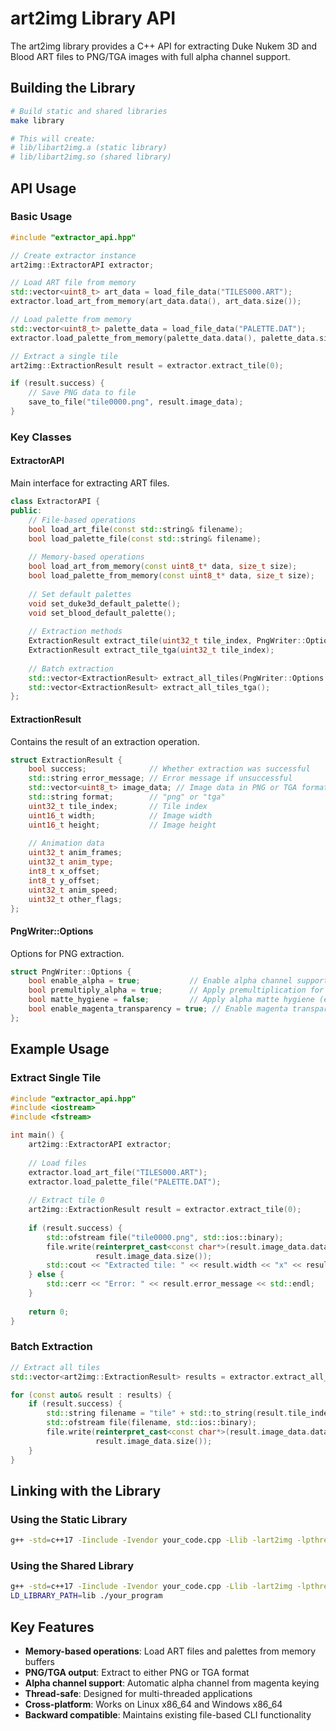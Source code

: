 # art2img Library API

The art2img library provides a C++ API for extracting Duke Nukem 3D and Blood ART files to PNG/TGA images with full alpha channel support.

## Building the Library

```bash
# Build static and shared libraries
make library

# This will create:
# lib/libart2img.a (static library)
# lib/libart2img.so (shared library)
```

## API Usage

### Basic Usage

```cpp
#include "extractor_api.hpp"

// Create extractor instance
art2img::ExtractorAPI extractor;

// Load ART file from memory
std::vector<uint8_t> art_data = load_file_data("TILES000.ART");
extractor.load_art_from_memory(art_data.data(), art_data.size());

// Load palette from memory
std::vector<uint8_t> palette_data = load_file_data("PALETTE.DAT");
extractor.load_palette_from_memory(palette_data.data(), palette_data.size());

// Extract a single tile
art2img::ExtractionResult result = extractor.extract_tile(0);

if (result.success) {
    // Save PNG data to file
    save_to_file("tile0000.png", result.image_data);
}
```

### Key Classes

#### ExtractorAPI

Main interface for extracting ART files.

```cpp
class ExtractorAPI {
public:
    // File-based operations
    bool load_art_file(const std::string& filename);
    bool load_palette_file(const std::string& filename);
    
    // Memory-based operations
    bool load_art_from_memory(const uint8_t* data, size_t size);
    bool load_palette_from_memory(const uint8_t* data, size_t size);
    
    // Set default palettes
    void set_duke3d_default_palette();
    void set_blood_default_palette();
    
    // Extraction methods
    ExtractionResult extract_tile(uint32_t tile_index, PngWriter::Options options = PngWriter::Options());
    ExtractionResult extract_tile_tga(uint32_t tile_index);
    
    // Batch extraction
    std::vector<ExtractionResult> extract_all_tiles(PngWriter::Options options = PngWriter::Options());
    std::vector<ExtractionResult> extract_all_tiles_tga();
};
```

#### ExtractionResult

Contains the result of an extraction operation.

```cpp
struct ExtractionResult {
    bool success;              // Whether extraction was successful
    std::string error_message; // Error message if unsuccessful
    std::vector<uint8_t> image_data; // Image data in PNG or TGA format
    std::string format;        // "png" or "tga"
    uint32_t tile_index;       // Tile index
    uint16_t width;            // Image width
    uint16_t height;           // Image height
    
    // Animation data
    uint32_t anim_frames;
    uint32_t anim_type;
    int8_t x_offset;
    int8_t y_offset;
    uint32_t anim_speed;
    uint32_t other_flags;
};
```

#### PngWriter::Options

Options for PNG extraction.

```cpp
struct PngWriter::Options {
    bool enable_alpha = true;           // Enable alpha channel support
    bool premultiply_alpha = true;      // Apply premultiplication for upscaling
    bool matte_hygiene = false;         // Apply alpha matte hygiene (erode + blur)
    bool enable_magenta_transparency = true; // Enable magenta transparency processing
};
```

## Example Usage

### Extract Single Tile

```cpp
#include "extractor_api.hpp"
#include <iostream>
#include <fstream>

int main() {
    art2img::ExtractorAPI extractor;
    
    // Load files
    extractor.load_art_file("TILES000.ART");
    extractor.load_palette_file("PALETTE.DAT");
    
    // Extract tile 0
    art2img::ExtractionResult result = extractor.extract_tile(0);
    
    if (result.success) {
        std::ofstream file("tile0000.png", std::ios::binary);
        file.write(reinterpret_cast<const char*>(result.image_data.data()), 
                   result.image_data.size());
        std::cout << "Extracted tile: " << result.width << "x" << result.height << std::endl;
    } else {
        std::cerr << "Error: " << result.error_message << std::endl;
    }
    
    return 0;
}
```

### Batch Extraction

```cpp
// Extract all tiles
std::vector<art2img::ExtractionResult> results = extractor.extract_all_tiles();

for (const auto& result : results) {
    if (result.success) {
        std::string filename = "tile" + std::to_string(result.tile_index) + ".png";
        std::ofstream file(filename, std::ios::binary);
        file.write(reinterpret_cast<const char*>(result.image_data.data()), 
                   result.image_data.size());
    }
}
```

## Linking with the Library

### Using the Static Library

```bash
g++ -std=c++17 -Iinclude -Ivendor your_code.cpp -Llib -lart2img -lpthread -o your_program
```

### Using the Shared Library

```bash
g++ -std=c++17 -Iinclude -Ivendor your_code.cpp -Llib -lart2img -lpthread -o your_program
LD_LIBRARY_PATH=lib ./your_program
```

## Key Features

- **Memory-based operations**: Load ART files and palettes from memory buffers
- **PNG/TGA output**: Extract to either PNG or TGA format
- **Alpha channel support**: Automatic alpha channel from magenta keying
- **Thread-safe**: Designed for multi-threaded applications
- **Cross-platform**: Works on Linux x86_64 and Windows x86_64
- **Backward compatible**: Maintains existing file-based CLI functionality